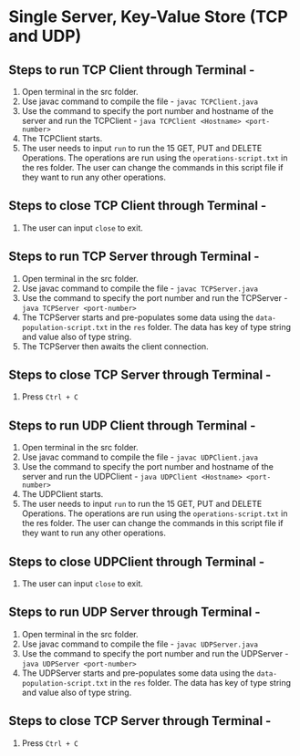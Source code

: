 # Single Server, Key-Value Store (TCP and UDP)
## Steps to run TCP Client through Terminal -
 1. Open terminal in the src folder.
 2. Use javac command to compile the file - `javac TCPClient.java`
 3. Use the command to specify the port number and hostname of the server and run the TCPClient - `java TCPClient <Hostname> <port-number>`
 4. The TCPClient starts.
 5. The user needs to input `run` to run the 15 GET, PUT and DELETE Operations. The operations are run using the `operations-script.txt` in the res folder. The user can change the commands in this script file if they want to run any other operations. 


## Steps to close TCP Client through Terminal -
1. The user can input `close` to exit.

## Steps to run TCP Server through Terminal -
 1. Open terminal in the src folder.
 2. Use javac command to compile the file - `javac TCPServer.java`
 3. Use the command to specify the port number and run the TCPServer - `java TCPServer <port-number>`
 4. The TCPServer starts and pre-populates some data using the `data-population-script.txt` in the `res` folder. The data has key of type string and value also of type string.
 5. The TCPServer then awaits the client connection.

## Steps to close TCP Server through Terminal -
 1. Press `Ctrl + C`

## Steps to run UDP Client through Terminal -
 1. Open terminal in the src folder.
 2. Use javac command to compile the file - `javac UDPClient.java`
 3. Use the command to specify the port number and hostname of the server and run the UDPClient - `java UDPClient <Hostname> <port-number>`
 4. The UDPClient starts.
 5. The user needs to input `run` to run the 15 GET, PUT and DELETE Operations. The operations are run using the `operations-script.txt` in the res folder. The user can change the commands in this script file if they want to run any other operations.


## Steps to close UDPClient through Terminal -
 1. The user can input `close` to exit.

## Steps to run UDP Server through Terminal -
 1. Open terminal in the src folder.
 2. Use javac command to compile the file - `javac UDPServer.java`
 3. Use the command to specify the port number and run the UDPServer - `java UDPServer <port-number>`
 4. The UDPServer starts and pre-populates some data using the `data-population-script.txt` in the `res` folder. The data has key of type string and value also of type string.

## Steps to close TCP Server through Terminal -
1. Press `Ctrl + C`